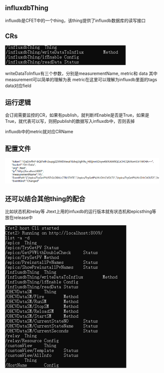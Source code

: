 ## influxdbThing
influxdb是CFET中的一个thing，该thing提供了influxdb数据库的读写接口

## CRs
![](2022-01-13-15-21-46.png)

writeDataToInflux有三个参数，分别是measurementName,  metric和 data
其中measurement可以简单的理解为表
metric在这里可以理解为influxdb里面的tags
data对应field

## 运行逻辑
会订阅需要监控的CR，如果有publish，就判断ifEnable是否是True，如果是True，就代表可以写，则把publish的数据写入influxdb中，否则丢掉

influxdb中的metric就对应CRName

## 配置文件

![](2022-01-13-15-28-38.png)

## 还可以结合其他thing的配合
比如状态机和relay等
Jtext上用的infuxdb的运行版本就有状态机和epicsthing等
放在release中

![](2022-01-13-15-32-27.png)

